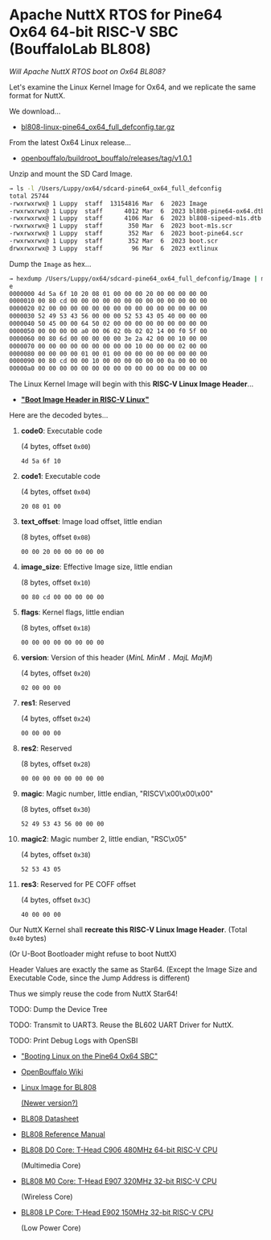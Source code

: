 # Apache NuttX RTOS for Pine64 Ox64 64-bit RISC-V SBC (BouffaloLab BL808)

_Will Apache NuttX RTOS boot on Ox64 BL808?_

Let's examine the Linux Kernel Image for Ox64, and we replicate the same format for NuttX.

We download...

- [bl808-linux-pine64_ox64_full_defconfig.tar.gz](https://github.com/openbouffalo/buildroot_bouffalo/releases/download/v1.0.1/bl808-linux-pine64_ox64_full_defconfig.tar.gz) 

From the latest Ox64 Linux release...

- [openbouffalo/buildroot_bouffalo/releases/tag/v1.0.1](https://github.com/openbouffalo/buildroot_bouffalo/releases/tag/v1.0.1)

Unzip and mount the SD Card Image.

```bash
→ ls -l /Users/Luppy/ox64/sdcard-pine64_ox64_full_defconfig     
total 25744
-rwxrwxrwx@ 1 Luppy  staff  13154816 Mar  6  2023 Image
-rwxrwxrwx@ 1 Luppy  staff      4012 Mar  6  2023 bl808-pine64-ox64.dtb
-rwxrwxrwx@ 1 Luppy  staff      4106 Mar  6  2023 bl808-sipeed-m1s.dtb
-rwxrwxrwx@ 1 Luppy  staff       350 Mar  6  2023 boot-m1s.scr
-rwxrwxrwx@ 1 Luppy  staff       352 Mar  6  2023 boot-pine64.scr
-rwxrwxrwx@ 1 Luppy  staff       352 Mar  6  2023 boot.scr
drwxrwxrwx@ 3 Luppy  staff        96 Mar  6  2023 extlinux
```

Dump the `Image` as hex...

```bash
→ hexdump /Users/Luppy/ox64/sdcard-pine64_ox64_full_defconfig/Image | mor
e
0000000 4d 5a 6f 10 20 08 01 00 00 00 20 00 00 00 00 00
0000010 00 80 cd 00 00 00 00 00 00 00 00 00 00 00 00 00
0000020 02 00 00 00 00 00 00 00 00 00 00 00 00 00 00 00
0000030 52 49 53 43 56 00 00 00 52 53 43 05 40 00 00 00
0000040 50 45 00 00 64 50 02 00 00 00 00 00 00 00 00 00
0000050 00 00 00 00 a0 00 06 02 0b 02 02 14 00 f0 5f 00
0000060 00 80 6d 00 00 00 00 00 3e 2a 42 00 00 10 00 00
0000070 00 00 00 00 00 00 00 00 00 10 00 00 00 02 00 00
0000080 00 00 00 00 01 00 01 00 00 00 00 00 00 00 00 00
0000090 00 80 cd 00 00 10 00 00 00 00 00 00 0a 00 00 00
00000a0 00 00 00 00 00 00 00 00 00 00 00 00 00 00 00 00
```

The Linux Kernel Image will begin with this __RISC-V Linux Image Header__...

-   [__"Boot Image Header in RISC-V Linux"__](https://www.kernel.org/doc/html/latest/riscv/boot-image-header.html)

Here are the decoded bytes...

1.  __code0__: Executable code

    (4 bytes, offset `0x00`)

    ```text
    4d 5a 6f 10 
    ```

1.  __code1__: Executable code 

    (4 bytes, offset `0x04`)

    ```text
    20 08 01 00 
    ```

1.  __text_offset__: Image load offset, little endian

    (8 bytes, offset `0x08`)

    ```text
    00 00 20 00 00 00 00 00
    ```

1.  __image_size__: Effective Image size, little endian 

    (8 bytes, offset `0x10`)

    ```text
    00 80 cd 00 00 00 00 00
    ```

1.  __flags__: Kernel flags, little endian 

    (8 bytes, offset `0x18`)

    ```text
    00 00 00 00 00 00 00 00
    ```

1.  __version__: Version of this header (_MinL_ _MinM_ `.` _MajL_ _MajM_)

    (4 bytes, offset `0x20`)

    ```text
    02 00 00 00
    ```

1.  __res1__: Reserved

    (4 bytes, offset `0x24`)

    ```text
    00 00 00 00
    ```

1.  __res2__: Reserved

    (8 bytes, offset `0x28`)

    ```text
    00 00 00 00 00 00 00 00
    ```

1.  __magic__: Magic number, little endian, "RISCV\x00\x00\x00" 
    
    (8 bytes, offset `0x30`)

    ```text
    52 49 53 43 56 00 00 00
    ```

1.  __magic2__: Magic number 2, little endian, "RSC\x05" 

    (4 bytes, offset `0x38`)

    ```text
    52 53 43 05
    ```

1.  __res3__: Reserved for PE COFF offset

    (4 bytes, offset `0x3C`)
    
    ```text
    40 00 00 00
    ```

Our NuttX Kernel shall __recreate this RISC-V Linux Image Header__. (Total `0x40` bytes)

(Or U-Boot Bootloader might refuse to boot NuttX)

Header Values are exactly the same as Star64. (Except the Image Size and Executable Code, since the Jump Address is different)

Thus we simply reuse the code from NuttX Star64!

TODO: Dump the Device Tree

TODO: Transmit to UART3. Reuse the BL602 UART Driver for NuttX.

TODO: Print Debug Logs with OpenSBI

- ["Booting Linux on the Pine64 Ox64 SBC"](https://adventurist.me/posts/00317)

- [OpenBouffalo Wiki](https://openbouffalo.org/index.php/Main_Page)

- [Linux Image for BL808](https://github.com/openbouffalo/buildroot_bouffalo)

  [(Newer version?)](https://github.com/bouffalolab/buildroot_bouffalo)

- [BL808 Datasheet](https://github.com/bouffalolab/bl_docs/blob/main/BL808_DS/en/BL808_DS_1.2_en.pdf)

- [BL808 Reference Manual](https://github.com/bouffalolab/bl_docs/blob/main/BL808_RM/en/BL808_RM_en_1.3.pdf)

- [BL808 D0 Core: T-Head C906 480MHz 64-bit RISC-V CPU](https://www.t-head.cn/product/c906?lang=en)

  (Multimedia Core)

- [BL808 M0 Core: T-Head E907 320MHz 32-bit RISC-V CPU](https://www.t-head.cn/product/e907?lang=en)

  (Wireless Core)

- [BL808 LP Core: T-Head E902 150MHz 32-bit RISC-V CPU](https://www.t-head.cn/product/e902?lang=en)

  (Low Power Core)
